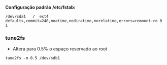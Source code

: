 **Configuração padrão /etc/fstab:**
```
/dev/sda1   /  ext4    defaults,commit=240,noatime,nodiratime,norelatime,errors=remount-ro 0       1
```

### tune2fs
- Altera para 0.5% o espaço reservado ao root
```
tune2fs -m 0.5 /dev/sdb1
```
